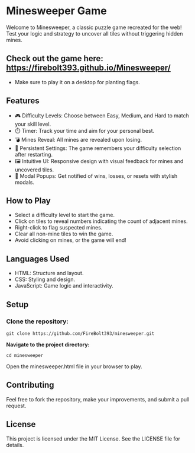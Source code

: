 # Minesweeper Game
Welcome to Minesweeper, a classic puzzle game recreated for the web! Test your logic and strategy to uncover all tiles without triggering hidden mines.

## Check out the game here: https://firebolt393.github.io/Minesweeper/
- Make sure to play it on a desktop for planting flags.

## Features
- 🎮 Difficulty Levels: Choose between Easy, Medium, and Hard to match your skill level.
- ⏱️ Timer: Track your time and aim for your personal best.
- 💣 Mines Reveal: All mines are revealed upon losing.
- 🔄 Persistent Settings: The game remembers your difficulty selection after restarting.
- 🖼️ Intuitive UI: Responsive design with visual feedback for mines and uncovered tiles.
- 🔲 Modal Popups: Get notified of wins, losses, or resets with stylish modals.

## How to Play
- Select a difficulty level to start the game.
- Click on tiles to reveal numbers indicating the count of adjacent mines.
- Right-click to flag suspected mines.
- Clear all non-mine tiles to win the game.
- Avoid clicking on mines, or the game will end!
  
## Languages Used
- HTML: Structure and layout.
- CSS: Styling and design.
- JavaScript: Game logic and interactivity.
  
## Setup
### Clone the repository:
```
git clone https://github.com/FireBolt393/minesweeper.git
```
**Navigate to the project directory:**
```
cd minesweeper
```
Open the minesweeper.html file in your browser to play.

## Contributing
Feel free to fork the repository, make your improvements, and submit a pull request.

## License
This project is licensed under the MIT License. See the LICENSE file for details.
